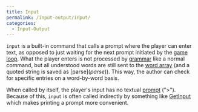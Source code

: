 ```yaml
---
title: Input
permalink: /input-output/input/
categories: 
  - Input-Output
---
```


`input` is a built-in command that calls a prompt where the player can
enter text, as opposed to just waiting for the next prompt initiated by
the [game loop](game_loop). What the player enters is not
processed by [grammar](grammar) like a normal command, but
all understood words are still sent to the [word
array](word_array) (and a quoted string is saved as
[parse$](parse$)). This way, the author can check for
specific entries on a word-by-word basis.

When called by itself, the player's input has no textual
[prompt](prompt) ("&gt;"). Because of this, `input` is often
called indirectly by something like [GetInput](GetInput)
which makes printing a prompt more convenient.
